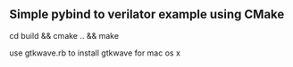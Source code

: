 ## Simple pybind to verilator example using CMake

cd build && cmake .. && make


use gtkwave.rb to install gtkwave for mac os x
